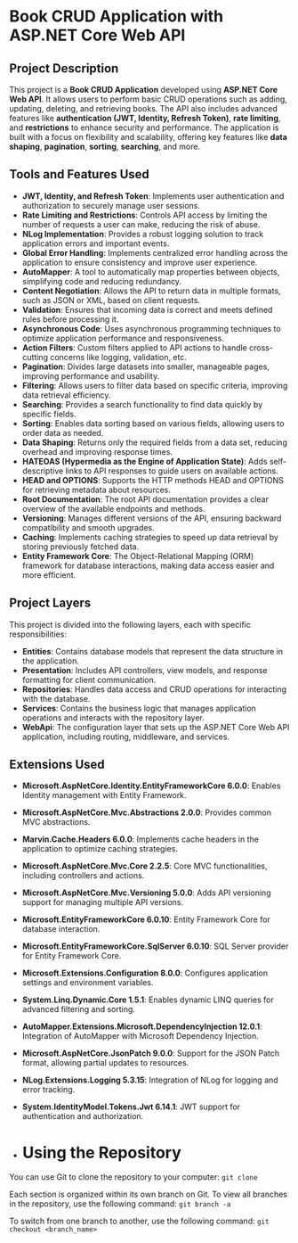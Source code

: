 # Book CRUD Application with ASP.NET Core Web API

## Project Description
This project is a **Book CRUD Application** developed using **ASP.NET Core Web API**. It allows users to perform basic CRUD operations such as adding, updating, deleting, and retrieving books. The API also includes advanced features like **authentication (JWT, Identity, Refresh Token)**, **rate limiting**, and **restrictions** to enhance security and performance. The application is built with a focus on flexibility and scalability, offering key features like **data shaping**, **pagination**, **sorting**, **searching**, and more.

## Tools and Features Used

- **JWT, Identity, and Refresh Token**: Implements user authentication and authorization to securely manage user sessions.
- **Rate Limiting and Restrictions**: Controls API access by limiting the number of requests a user can make, reducing the risk of abuse.
- **NLog Implementation**: Provides a robust logging solution to track application errors and important events.
- **Global Error Handling**: Implements centralized error handling across the application to ensure consistency and improve user experience.
- **AutoMapper**: A tool to automatically map properties between objects, simplifying code and reducing redundancy.
- **Content Negotiation**: Allows the API to return data in multiple formats, such as JSON or XML, based on client requests.
- **Validation**: Ensures that incoming data is correct and meets defined rules before processing it.
- **Asynchronous Code**: Uses asynchronous programming techniques to optimize application performance and responsiveness.
- **Action Filters**: Custom filters applied to API actions to handle cross-cutting concerns like logging, validation, etc.
- **Pagination**: Divides large datasets into smaller, manageable pages, improving performance and usability.
- **Filtering**: Allows users to filter data based on specific criteria, improving data retrieval efficiency.
- **Searching**: Provides a search functionality to find data quickly by specific fields.
- **Sorting**: Enables data sorting based on various fields, allowing users to order data as needed.
- **Data Shaping**: Returns only the required fields from a data set, reducing overhead and improving response times.
- **HATEOAS (Hypermedia as the Engine of Application State)**: Adds self-descriptive links to API responses to guide users on available actions.
- **HEAD and OPTIONS**: Supports the HTTP methods HEAD and OPTIONS for retrieving metadata about resources.
- **Root Documentation**: The root API documentation provides a clear overview of the available endpoints and methods.
- **Versioning**: Manages different versions of the API, ensuring backward compatibility and smooth upgrades.
- **Caching**: Implements caching strategies to speed up data retrieval by storing previously fetched data.
- **Entity Framework Core**: The Object-Relational Mapping (ORM) framework for database interactions, making data access easier and more efficient.

## Project Layers
This project is divided into the following layers, each with specific responsibilities:

- **Entities**: Contains database models that represent the data structure in the application.
- **Presentation**: Includes API controllers, view models, and response formatting for client communication.
- **Repositories**: Handles data access and CRUD operations for interacting with the database.
- **Services**: Contains the business logic that manages application operations and interacts with the repository layer.
- **WebApi**: The configuration layer that sets up the ASP.NET Core Web API application, including routing, middleware, and services.

## Extensions Used
- **Microsoft.AspNetCore.Identity.EntityFrameworkCore 6.0.0**: Enables Identity management with Entity Framework.
- **Microsoft.AspNetCore.Mvc.Abstractions 2.0.0**: Provides common MVC abstractions.
- **Marvin.Cache.Headers 6.0.0**: Implements cache headers in the application to optimize caching strategies.
- **Microsoft.AspNetCore.Mvc.Core 2.2.5**: Core MVC functionalities, including controllers and actions.
- **Microsoft.AspNetCore.Mvc.Versioning 5.0.0**: Adds API versioning support for managing multiple API versions.
- **Microsoft.EntityFrameworkCore 6.0.10**: Entity Framework Core for database interaction.
- **Microsoft.EntityFrameworkCore.SqlServer 6.0.10**: SQL Server provider for Entity Framework Core.
- **Microsoft.Extensions.Configuration 8.0.0**: Configures application settings and environment variables.
- **System.Linq.Dynamic.Core 1.5.1**: Enables dynamic LINQ queries for advanced filtering and sorting.
- **AutoMapper.Extensions.Microsoft.DependencyInjection 12.0.1**: Integration of AutoMapper with Microsoft Dependency Injection.
- **Microsoft.AspNetCore.JsonPatch 9.0.0**: Support for the JSON Patch format, allowing partial updates to resources.
- **NLog.Extensions.Logging 5.3.15**: Integration of NLog for logging and error tracking.
- **System.IdentityModel.Tokens.Jwt 6.14.1**: JWT support for authentication and authorization.


- # Using the Repository

You can use Git to clone the repository to your computer: `git clone `  

Each section is organized within its own branch on Git. To view all branches in the repository, use the following command: `git branch -a`  

To switch from one branch to another, use the following command: `git checkout <branch_name>`
